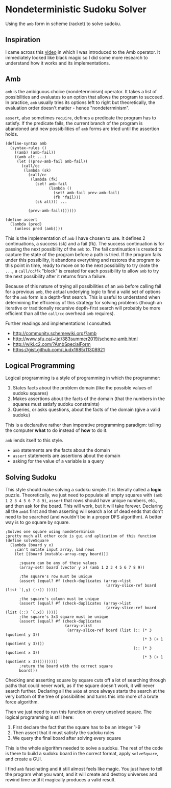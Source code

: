 # Nondeterministic Sudoku Solver
Using the `amb` form in scheme (racket) to solve sudoku.

## Inspiration
I came across this [video](https://www.youtube.com/watch?v=iOJD7nd7cyY) in which I was introduced to the Amb operator. It immediately looked like black magic so I did some more research to understand how it works and its implementations.

## Amb
`amb` is the ambiguous choice (nondeterminism) operator. It takes a list of possibilities and evaluates to an option that allows the program to succeed. In practice, `amb` usually tries its options left to right but theoretically, the evaluation order doesn't matter - hence "nondeterminism".

`assert`, also sometimes `require`, defines a predicate the program has to satisfy. If the predicate fails, the current branch of the program is abandoned and new possibilities of `amb` forms are tried until the assertion holds.

```racket
(define-syntax amb
  (syntax-rules ()
    ((amb) (amb-fail))
    ((amb alt ...)
     (let ((prev-amb-fail amb-fail))
       (call/cc
        (lambda (sk)
          (call/cc
           (lambda (fk)
             (set! amb-fail
                   (lambda ()
                     (set! amb-fail prev-amb-fail)
                     (fk 'fail)))
             (sk alt))) ...

          (prev-amb-fail)))))))
          
(define assert
  (lambda (pred)
    (unless pred (amb))))
```
This is the implementation of `amb` I have chosen to use.
It defines 2 continuations, a success (sk) and a fail (fk). The success continuation is for passing the next possibility of the `amb` to. The fail continuation is created to capture the state of the program before a path is tried. If the program fails under this possibility, it abandons everything and restores the program to this point in time, ready to move on to the next possibility to try (note the `...`, a `call/cc`/`fk` "block" is created for each possibility to allow `amb` to try the next possibility after it returns from a failure.

Because of this nature of trying all possibilities of an `amb` before calling fail for a previous `amb`, the actual underlying logic to find a valid set of options for the `amb` form is a depth-first search. This is useful to understand when determining the efficiency of this strategy for solving problems (though an iterative or traditionally recursive depth-first search will probably be more efficient than all the `call/cc` overhead `amb` requires).

Further readings and implementations I consulted:
- http://community.schemewiki.org/?amb
- http://www.sfu.ca/~tjd/383summer2019/scheme-amb.html
- http://wiki.c2.com/?AmbSpecialForm
- https://gist.github.com/Liudx1985/11308921

## Logical Programming

Logical programming is a style of programming in which the programmer:
1. States facts about the problem domain (like the possible values of sudoku squares)
2. Makes assertions about the facts of the domain (that the numbers in the squares must satisfy sudoku constraints)
3. Queries, or asks questions, about the facts of the domain (give a valid sudoku)

This is a declarative rather than imperative programming paradigm: telling the computer **what** to do instead of **how** to do it.

`amb` lends itself to this style.
- `amb` statements are the facts about the domain
- `assert` statements are assertions about the domain
- asking for the value of a variable is a query

## Solving Sudoku

This style should make solving a sudoku simple. It is literally called a **logic** puzzle. Theoretically, we just need to populate all empty squares with `(amb 1 2 3 4 5 6 7 8 9)`, `assert` that rows should have unique numbers, etc., and then ask for the board. 
This will work, but it will take forever. Declaring all the `amb`s first and then asserting will search a lot of dead ends that don't need to be searched (and wouldn't be in a proper DFS algorithm). A better way is to go square by square.
```racket
;Solves one square using nondeterminism
;pretty much all other code is gui and aplication of this function
(define solveSquare
  (lambda (board y x)
    ;can't mutate input array, bad news
    (let [(board (mutable-array-copy board))]

      ;square can be any of these values
      (array-set! board (vector y x) (amb 1 2 3 4 5 6 7 8 9))

      ;the square's row must be unique
      (assert (equal? #f (check-duplicates (array->list
                                            (array-slice-ref board (list `(,y) (::)) )))))

      ;the square's column must be unique
      (assert (equal? #f (check-duplicates (array->list
                                            (array-slice-ref board (list (::) `(,x)) )))))
      ;the square's 3x3 square must be unique
      (assert (equal? #f (check-duplicates
                          (array->list
                           (array-slice-ref board (list (:: (* 3 (quotient y 3))
                                                            (* 3 (+ 1 (quotient y 3))))
                                                        (:: (* 3 (quotient x 3))
                                                            (* 3 (+ 1 (quotient x 3))))))))))
      ;return the board with the correct square
      board)))
```
Checking and asserting square by square cuts off a lot of searching through paths that could never work, as if the square doesn't work, it will never search further. Declaring all the `amb`s at once always starts the search at the very bottom of the tree of possibilities and turns this into more of a brute force algorithm.

Then we just need to run this function on every unsolved square. The logical programming is still here:
1. First declare the fact that the square has to be an integer 1-9
2. Then assert that it must satisfy the sudoku rules
3. We query the final board after solving every square

This is the whole algorithm needed to solve a sudoku. The rest of the code is there to build a sudoku board in the correct format, apply `solveSquare`, and create a GUI.

I find `amb` fascinating and it still almost feels like magic. You just have to tell the program what you want, and it will create and destroy universes and rewind time until it magically produces a valid result.
